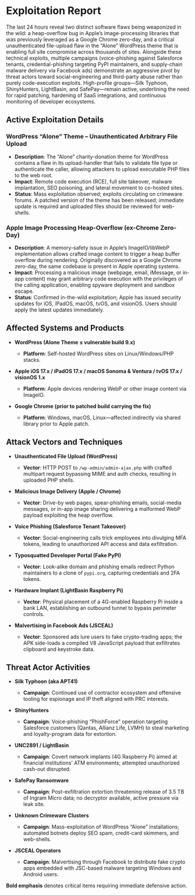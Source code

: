 # Exploitation Report

The last 24 hours reveal two distinct software flaws being weaponized in the wild: a heap-overflow bug in Apple’s image-processing libraries that was previously leveraged as a Google Chrome zero-day, and a critical unauthenticated file-upload flaw in the “Alone” WordPress theme that is enabling full site compromise across thousands of sites. Alongside these technical exploits, multiple campaigns (voice-phishing against Salesforce tenants, credential-phishing targeting PyPI maintainers, and supply-chain malware delivery via Facebook ads) demonstrate an aggressive pivot by threat actors toward social-engineering and third-party abuse rather than purely code-execution exploits. High-profile groups—Silk Typhoon, ShinyHunters, LightBasin, and SafePay—remain active, underlining the need for rapid patching, hardening of SaaS integrations, and continuous monitoring of developer ecosystems.

## Active Exploitation Details

### WordPress “Alone” Theme – Unauthenticated Arbitrary File Upload
- **Description**: The “Alone” charity-donation theme for WordPress contains a flaw in its upload-handler that fails to validate file type or authenticate the caller, allowing attackers to upload executable PHP files to the web root.  
- **Impact**: Remote code execution (RCE), full site takeover, malware implantation, SEO poisoning, and lateral movement to co-hosted sites.  
- **Status**: Mass exploitation observed; exploits circulating on crimeware forums. A patched version of the theme has been released; immediate update is required and uploaded files should be reviewed for web-shells.  

### Apple Image Processing Heap-Overflow (ex-Chrome Zero-Day)
- **Description**: A memory-safety issue in Apple’s ImageIO/libWebP implementation allows crafted image content to trigger a heap buffer overflow during rendering. Originally discovered as a Google Chrome zero-day, the same codebase is present in Apple operating systems.  
- **Impact**: Processing a malicious image (webpage, email, iMessage, or in-app content) may grant arbitrary code execution with the privileges of the calling application, enabling spyware deployment and sandbox escape.  
- **Status**: Confirmed in-the-wild exploitation; Apple has issued security updates for iOS, iPadOS, macOS, tvOS, and visionOS. Users should apply the latest updates immediately.  

## Affected Systems and Products

- **WordPress (Alone Theme ≤ vulnerable build 9.x)**  
  - **Platform**: Self-hosted WordPress sites on Linux/Windows/PHP stacks.

- **Apple iOS 17.x / iPadOS 17.x / macOS Sonoma & Ventura / tvOS 17.x / visionOS 1.x**  
  - **Platform**: Apple devices rendering WebP or other image content via ImageIO.

- **Google Chrome (prior to patched build carrying the fix)**  
  - **Platform**: Windows, macOS, Linux—affected indirectly via shared library prior to Apple patch.

## Attack Vectors and Techniques

- **Unauthenticated File Upload (WordPress)**  
  - **Vector**: HTTP POST to `/wp-admin/admin-ajax.php` with crafted multipart request bypassing MIME and auth checks, resulting in uploaded PHP shells.

- **Malicious Image Delivery (Apple / Chrome)**  
  - **Vector**: Drive-by web pages, spear-phishing emails, social-media messages, or in-app image sharing delivering a malformed WebP payload exploiting the heap overflow.

- **Voice Phishing (Salesforce Tenant Takeover)**  
  - **Vector**: Social-engineering calls trick employees into divulging MFA tokens, leading to unauthorized API access and data exfiltration.

- **Typosquatted Developer Portal (Fake PyPI)**  
  - **Vector**: Look-alike domain and phishing emails redirect Python maintainers to a clone of `pypi.org`, capturing credentials and 2FA tokens.

- **Hardware Implant (LightBasin Raspberry Pi)**  
  - **Vector**: Physical placement of a 4G-enabled Raspberry Pi inside a bank LAN, establishing an outbound tunnel to bypass perimeter controls.

- **Malvertising in Facebook Ads (JSCEAL)**  
  - **Vector**: Sponsored ads lure users to fake crypto-trading apps; the APK side-loads a compiled V8 JavaScript payload that exfiltrates clipboard and keystroke data.

## Threat Actor Activities

- **Silk Typhoon (aka APT41)**  
  - **Campaign**: Continued use of contractor ecosystem and offensive tooling for espionage and IP theft aligned with PRC interests.

- **ShinyHunters**  
  - **Campaign**: Voice-phishing “PhishForce” operation targeting Salesforce customers (Qantas, Allianz Life, LVMH) to steal marketing and loyalty-program data for extortion.

- **UNC2891 / LightBasin**  
  - **Campaign**: Covert network implants (4G Raspberry Pi) aimed at financial institutions’ ATM environments; attempted unauthorized cash-out disrupted.

- **SafePay Ransomware**  
  - **Campaign**: Post-exfiltration extortion threatening release of 3.5 TB of Ingram Micro data; no decryptor available, active pressure via leak site.

- **Unknown Crimeware Clusters**  
  - **Campaign**: Mass-exploitation of WordPress “Alone” installations; automated botnets deploy SEO spam, credit-card skimmers, and web-shells.

- **JSCEAL Operators**  
  - **Campaign**: Malvertising through Facebook to distribute fake crypto apps embedded with JSC-based malware targeting Windows and Android users.

**Bold emphasis** denotes critical items requiring immediate defensive action.